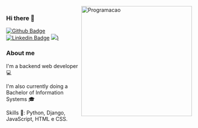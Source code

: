 <img src="https://lh3.googleusercontent.com/proxy/GnHUg8zcD8RF-I-bOAD5iLcH2aEhTBJQiKxGCvUwBXYzmLj91aAlSOX60znD7u2q95ghalmK0Pkfb9i5Y-1meJR6FqqvAcRinzk" min-width="300px" max-width="300px" width="300px" align="right" alt="Programacao">

### Hi there 👋

<a>[![Github Badge](https://img.shields.io/badge/-Github-000?style=flat-square&logo=Github&logoColor=white&link=https://github.com/NewtonPerazzo)](https://github.com/NewtonPerazzo)</a>
<a>[![Linkedin Badge](https://img.shields.io/badge/-LinkedIn-blue?style=flat-square&logo=Linkedin&logoColor=white&link=https://www.linkedin.com/in/newton-perazzo/)](https://www.linkedin.com/in/newton-perazzo/)</a>
<a href="mailto:rodrigoalvesbrasileiro@gmail.com" alt="Gmail">
<img src="https://img.shields.io/badge/-GMAIL-red?style=for-the-badge&logo=Gmail&logoColor=white&link=mailto:perazzoneto99@hotmail.com"/>)</a>
### About me
<p>I'm a backend web developer 💻</p>
<p>I'm also currently doing a Bachelor of Information Systems 🎓</p>

Skills 🐍: Python, Django, JavaScript, HTML e CSS.
